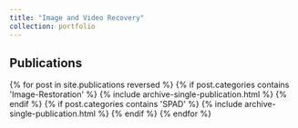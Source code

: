 ```yaml
---
title: "Image and Video Recovery"
collection: portfolio
--- 
```


## Publications

{% for post in site.publications reversed %}
  {% if post.categories contains 'Image-Restoration' %} 
    {% include archive-single-publication.html %}
  {% endif %}
  {% if post.categories contains 'SPAD' %}
    {% include archive-single-publication.html %}
  {% endif %}
{% endfor %}
